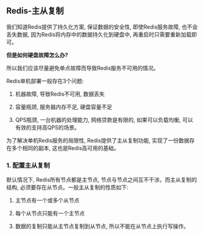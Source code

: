 ## Redis-主从复制

我们知道Redis提供了持久化方案, 保证数据的安全性, 即使Redis服务故障, 也不会丢失数据, 因为Redis将内存中的数据持久化到硬盘中, 再重启时只需要重新加载即可。

**但是如何硬盘故障怎么办?**

所以我们应该尽量避免单点故障而导致Redis服务不可用的情况。

Redis单机部署一般存在3个问题:

1. 机器故障, 导致Redis不可用, 数据丢失

2. 容量瓶颈, 服务器内存不足, 硬盘容量不足

3. QPS瓶颈, 一台机器的处理能力, 网络贷款是有限的, 如果可以负载均衡, 可以有效的支持高QPS的场景。


为了解决单机Redis服务的局限性, Redis提供了主从复制功能, 实现了一份数据存在多个相同的副本, 这也是Redis高可用的基础。

### 1. 配置主从复制

默认情况下, Redis所有节点都是主节点, 节点与节点之间互不干涉。而主从复制的结构, 必须要存在从节点。一般主从复制的性质如下:

1. 主节点有一个或多个从节点

2. 每个从节点只能有一个主节点

3. 数据的复制只能从主节点复制到从节点, 所以不能在从节点上执行写操作。

